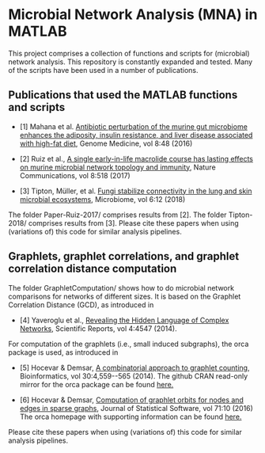 # Microbial Network Analysis (MNA) in MATLAB


This project comprises a collection of functions and scripts for (microbial) network analysis. This repository is constantly expanded and tested. Many of the scripts have been used in a number of publications.

## Publications that used the MATLAB functions and scripts 

* [1] Mahana et al. [Antibiotic perturbation of the murine gut microbiome enhances the adiposity, insulin resistance, and liver disease associated with high-fat diet](https://genomemedicine.biomedcentral.com/articles/10.1186/s13073-016-0297-9), Genome Medicine, vol 8:48 (2016) 
* [2] Ruiz et al., [A single early-in-life macrolide course has lasting effects on murine microbial network topology and immunity](https://www.nature.com/articles/s41467-017-00531-6), Nature Communications, vol 8:518 (2017)

* [3] Tipton, Müller, et al. [Fungi stabilize connectivity in the lung and skin microbial ecosystems](https://microbiomejournal.biomedcentral.com/articles/10.1186/s40168-017-0393-0), Microbiome, vol 6:12 (2018) 

The folder Paper-Ruiz-2017/ comprises results from [2]. The folder Tipton-2018/ comprises results from [3]. Please cite these papers when using (variations of) this code for similar analysis pipelines.

## Graphlets, graphlet correlations, and graphlet correlation distance computation

The folder GraphletComputation/ shows how to do microbial network comparisons for networks of different sizes. It is based on 
the Graphlet Correlation Distance (GCD), as introduced in 
* [4] Yaveroglu et al., [Revealing the Hidden Language of Complex Networks](https://www.nature.com/articles/srep04547), Scientific Reports, vol 4:4547 (2014).

For computation of the graphlets (i.e., small induced subgraphs), the orca package is used, as introduced in
* [5] Hocevar & Demsar, [A combinatorial approach to graphlet counting](https://academic.oup.com/bioinformatics/article/30/4/559/205331), Bioinformatics, vol 30:4,559--565 (2014).
The github CRAN read-only mirror for the orca package can be found [here.](https://github.com/cran/orca)

* [6] Hocevar & Demsar, [Computation of graphlet orbits for nodes and edges in sparse graphs](https://www.jstatsoft.org/article/view/v071i10/0), Journal of Statistical Software,  vol 71:10 (2016)
The orca homepage with supporting information can be found [here.](http://www.biolab.si/supp/Rorca/) 

Please cite these papers when using (variations of) this code for similar analysis pipelines.



